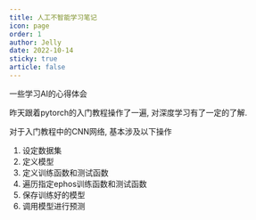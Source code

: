 ```yaml
---
title: 人工不智能学习笔记
icon: page
order: 1
author: Jelly
date: 2022-10-14
sticky: true
article: false
---
```


一些学习AI的心得体会

<!-- more -->

昨天跟着pytorch的入门教程操作了一遍, 对深度学习有了一定的了解.

对于入门教程中的CNN网络, 基本涉及以下操作
1. 设定数据集
2. 定义模型
3. 定义训练函数和测试函数
4. 遍历指定ephos训练函数和测试函数
5. 保存训练好的模型
6. 调用模型进行预测